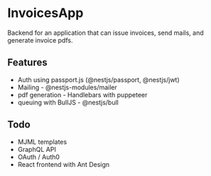 # InvoicesApp
Backend for an application that can issue invoices, send mails, and generate invoice pdfs.

## Features
* Auth using passport.js (@nestjs/passport, @nestjs/jwt)
* Mailing - @nestjs-modules/mailer
* pdf generation - Handlebars with puppeteer
* queuing with BullJS - @nestjs/bull

## Todo
* MJML templates
* GraphQL API
* OAuth / Auth0
* React frontend with Ant Design
        